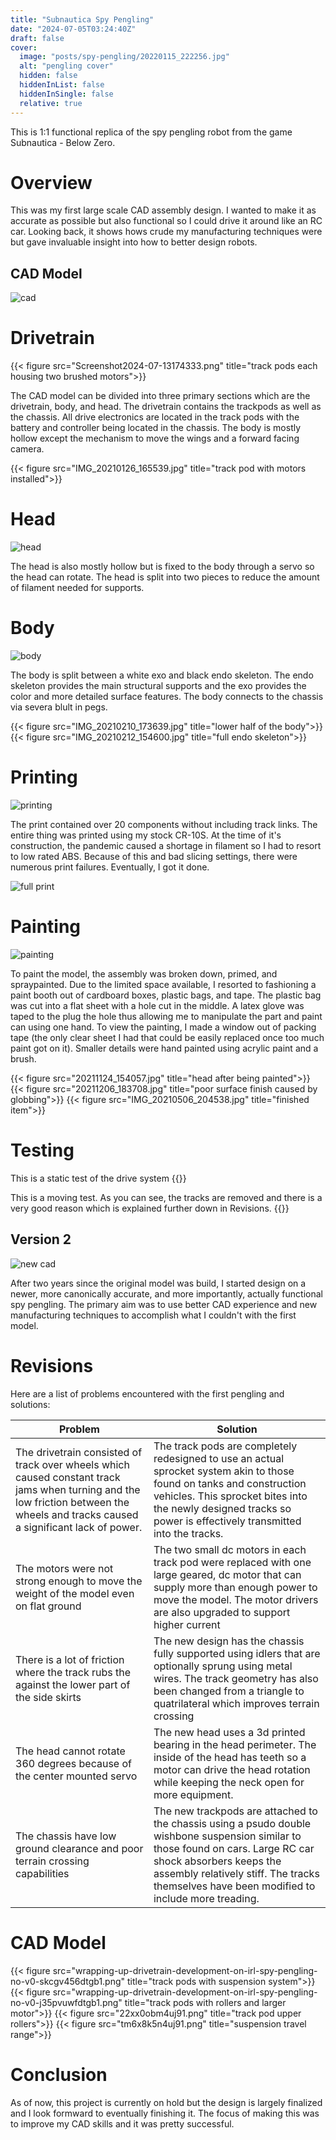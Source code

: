```yaml
---
title: "Subnautica Spy Pengling"
date: "2024-07-05T03:24:40Z"
draft: false
cover:
  image: "posts/spy-pengling/20220115_222256.jpg"
  alt: "pengling cover"
  hidden: false
  hiddenInList: false
  hiddenInSingle: false
  relative: true
---
```


This is 1:1 functional replica of the spy pengling robot from the game Subnautica - Below Zero.

# Overview

This was my first large scale CAD assembly design. I wanted to make it as accurate as possible but also functional so I could drive it around like an RC car. Looking back, it shows hows crude my manufacturing techniques were but gave invaluable insight into how to better design robots.

## CAD Model

![cad](Spypenglingpic1.png)

# Drivetrain


{{< figure src="Screenshot2024-07-13174333.png" title="track pods each housing two brushed motors">}}

The CAD model can be divided into three primary sections which are the drivetrain, body, and head. The drivetrain contains the trackpods as well as the chassis. All drive electronics are located in the track pods with the battery and controller being located in the chassis. The body is mostly hollow except the mechanism to move the wings and a forward facing camera. 

{{< figure src="IMG_20210126_165539.jpg" title="track pod with motors installed">}}

# Head

![head](Screenshot2024-07-13174618.png)

The head is also mostly hollow but is fixed to the body through a servo so the head can rotate. The head is split into two pieces to reduce the amount of filament needed for supports.

# Body

![body](20211206_183107.jpg)

The body is split between a white exo and black endo skeleton. The endo skeleton provides the main structural supports and the exo provides the color and more detailed surface features. The body connects to the chassis via severa blult in pegs.

{{< figure src="IMG_20210210_173639.jpg" title="lower half of the body">}}
{{< figure src="IMG_20210212_154600.jpg" title="full endo skeleton">}}

# Printing

![printing](20220116_192742.jpg)

The print contained over 20 components without including track links. The entire thing was printed using my stock CR-10S. At the time of it's construction, the pandemic caused a shortage in filament so I had to resort to low rated ABS. Because of this and bad slicing settings, there were numerous print failures. Eventually, I got it done.

![full print](IMG_20210506_204538.jpg)

# Painting

![painting](20211124_154057.jpg)

To paint the model, the assembly was broken down, primed, and spraypainted. Due to the limited space available, I resorted to fashioning a paint booth out of cardboard boxes, plastic bags, and tape. The plastic bag was cut into a flat sheet with a hole cut in the middle. A latex glove was taped to the plug the hole thus allowing me to manipulate the part and paint can using one hand. To view the painting, I made a window out of packing tape (the only clear sheet I had that could be easily replaced once too much paint got on it). Smaller details were hand painted using acrylic paint and a brush.

{{< figure src="20211124_154057.jpg" title="head after being painted">}}
{{< figure src="20211206_183708.jpg" title="poor surface finish caused by globbing">}}
{{< figure src="IMG_20210506_204538.jpg" title="finished item">}}

# Testing

This is a static test of the drive system
{{<youtube D2oQXG6yKtw>}}

This is a moving test. As you can see, the tracks are removed and there is a very good reason which is explained further down in Revisions.
{{<youtube RWawQtPXd-0>}}

## Version 2

![new cad](wrapping-up-drivetrain-development-on-irl-spy-pengling-no-v0-leh3r556dtgb1.jpg)

After two years since the original model was build, I started design on a newer, more canonically accurate, and more importantly, actually functional spy pengling. The primary aim was to use better CAD experience and new manufacturing techniques to accomplish what I couldn't with the first model.

# Revisions

Here are a list of problems encountered with the first pengling and solutions:

| Problem | Solution |
| --- | --- |
| The drivetrain consisted of track over wheels which caused constant track jams when turning and the low friction between the wheels and tracks caused a significant lack of power. | The track pods are completely redesigned to use an actual sprocket system akin to those found on tanks and construction vehicles. This sprocket bites into the newly designed tracks so power is effectively transmitted into the tracks. |
| The motors were not strong enough to move the weight of the model even on flat ground | The two small dc motors in each track pod were replaced with one large geared, dc motor that can supply more than enough power to move the model. The motor drivers are also upgraded to support higher current |
| There is a lot of friction where the track rubs the against the lower part of the side skirts | The new design has the chassis fully supported using idlers that are optionally sprung using metal wires. The track geometry has also been changed from a triangle to quatrilateral which improves terrain crossing |
| The head cannot rotate 360 degrees because of the center mounted servo | The new head uses a 3d printed bearing in the head perimeter. The inside of the head has teeth so a motor can drive the head rotation while keeping the neck open for more equipment. |
| The chassis have low ground clearance and poor terrain crossing capabilities| The new trackpods are attached to the chassis using a psudo double wishbone suspension similar to those found on cars. Large RC car shock absorbers keeps the assembly relatively stiff. The tracks themselves have been modified to include more treading. |

# CAD Model

{{< figure src="wrapping-up-drivetrain-development-on-irl-spy-pengling-no-v0-skcgv456dtgb1.png" title="track pods with suspension system">}}
{{< figure src="wrapping-up-drivetrain-development-on-irl-spy-pengling-no-v0-j35pvuwfdtgb1.png" title="track pods with rollers and larger motor">}}
{{< figure src="22xx0obm4uj91.png" title="track pod upper rollers">}}
{{< figure src="tm6x8k5n4uj91.png" title="suspension travel range">}}

# Conclusion
As of now, this project is currently on hold but the design is largely finalized and I look formward to eventually finishing it. The focus of making this was to improve my CAD skills and it was pretty successful.
